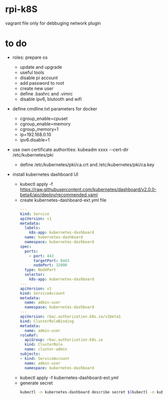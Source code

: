 # rpi-k8S

vagrant file only for debbuging network plugin

# to do
- roles: prepare os
  - update and upgrade
  - useful tools
  - disable pi account
  - add password to root
  - create new user
  - define .bashrc and .vimrc
  - disable ipv6, blutooth and wifi
  
- define cmdline.txt parameters for docker
  - cgroup_enable=cpuset
  - cgroup_enable=memory
  - cgroup_memory=1
  - ip=192.168.0.10
  - ipv6.disable=1
- use own certificate authorities:  kubeadm xxxx --cert-dir /etc/kubernetes/pki
  - define /etc/kubernetes/pki/ca.crt and /etc/kubernetes/pki/ca.key
- install kubernetes dashboard UI
  - kubectl apply -f https://raw.githubusercontent.com/kubernetes/dashboard/v2.0.0-beta4/aio/deploy/recommended.yaml
  - create kubernetes-dashboard-ext.yml file
    ```yaml
    ---
    kind: Service
    apiVersion: v1
    metadata:
      labels:
        k8s-app: kubernetes-dashboard
      name: kubernetes-dashboard
      namespace: kubernetes-dashboard
    spec:
      ports:
        - port: 443
          targetPort: 8443
          nodePort: 32000
      type: NodePort
      selector:
        k8s-app: kubernetes-dashboard
    ---
    apiVersion: v1
    kind: ServiceAccount
    metadata:
      name: admin-user
      namespace: kubernetes-dashboard
    ---
    apiVersion: rbac.authorization.k8s.io/v1beta1
    kind: ClusterRoleBinding
    metadata:
      name: admin-user
    roleRef:
      apiGroup: rbac.authorization.k8s.io
      kind: ClusterRole
      name: cluster-admin
    subjects:
    - kind: ServiceAccount
      name: admin-user
      namespace: kubernetes-dashboard
    ```
  - kubectl apply -f kubernetes-dashboard-ext.yml
  - generate secret
    ```bash
    kubectl -n kubernetes-dashboard describe secret $(kubectl -n kubernetes-dashboard get secret | grep admin-user | awk '{print $1}')
    ```
